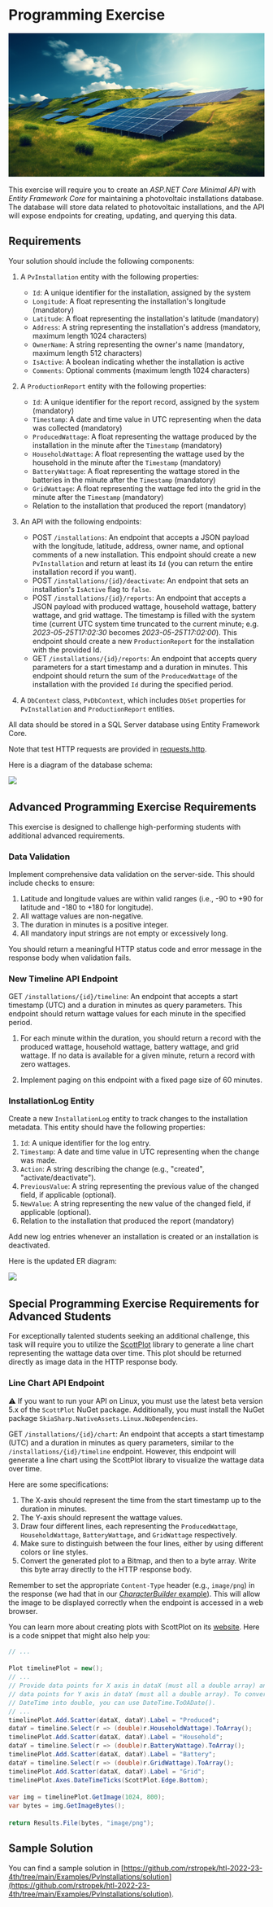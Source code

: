 # Programming Exercise

![PV Installation](./hero-image.png)

This exercise will require you to create an *ASP.NET Core Minimal API* with *Entity Framework Core* for maintaining a photovoltaic installations database. The database will store data related to photovoltaic installations, and the API will expose endpoints for creating, updating, and querying this data.

## Requirements

Your solution should include the following components:

1. A `PvInstallation` entity with the following properties:
   * `Id`: A unique identifier for the installation, assigned by the system
   * `Longitude`: A float representing the installation's longitude (mandatory)
   * `Latitude`: A float representing the installation's latitude (mandatory)
   * `Address`: A string representing the installation's address (mandatory, maximum length 1024 characters)
   * `OwnerName`: A string representing the owner's name (mandatory, maximum length 512 characters)
   * `IsActive`: A boolean indicating whether the installation is active
   * `Comments`: Optional comments (maximum length 1024 characters)

2. A `ProductionReport` entity with the following properties:
   * `Id`: A unique identifier for the report record, assigned by the system (mandatory)
   * `Timestamp`: A date and time value in UTC representing when the data was collected (mandatory)
   * `ProducedWattage`: A float representing the wattage produced by the installation in the minute after the `Timestamp` (mandatory)
   * `HouseholdWattage`: A float representing the wattage used by the household in the minute after the `Timestamp` (mandatory)
   * `BatteryWattage`: A float representing the wattage stored in the batteries in the minute after the `Timestamp` (mandatory)
   * `GridWattage`: A float representing the wattage fed into the grid in the minute after the `Timestamp` (mandatory)
   * Relation to the installation that produced the report (mandatory)

3. An API with the following endpoints:
   * POST `/installations`: An endpoint that accepts a JSON payload with the longitude, latitude, address, owner name, and optional comments of a new installation. This endpoint should create a new `PvInstallation` and return at least its `Id` (you can return the entire installation record if you want).
   * POST `/installations/{id}/deactivate`: An endpoint that sets an installation's `IsActive` flag to `false`.
   * POST `/installations/{id}/reports`: An endpoint that accepts a JSON payload with produced wattage, household wattage, battery wattage, and grid wattage. The timestamp is filled with the system time (current UTC system time truncated to the current minute; e.g. *2023-05-25T17:02:30* becomes *2023-05-25T17:02:00*). This endpoint should create a new `ProductionReport` for the installation with the provided Id.
   * GET `/installations/{id}/reports`: An endpoint that accepts query parameters for a start timestamp and a duration in minutes. This endpoint should return the sum of the `ProducedWattage` of the installation with the provided `Id` during the specified period.

4. A `DbContext` class, `PvDbContext`, which includes `DbSet` properties for `PvInstallation` and `ProductionReport` entities.

All data should be stored in a SQL Server database using Entity Framework Core.

Note that test HTTP requests are provided in [requests.http](./requests.http).

Here is a diagram of the database schema:

[![](https://mermaid.ink/img/pako:eNp9UstOwzAQ_BXL59LSFgrNjZegEi8BEhLqZRtvEkuxN7LXRVWbf8fpgwIBfLDs2d3RjD1LmZJCmUh0lxpyB2ZqRVyP84n1DGUJrMmK1ergYLUUj45USBvkCStyLBJRgP91YrlBm6Uti4na37OSgMUt2VxzUNgqRILvuGenbS7OlHLofQt_eLfo7sF8mZgRlWLiz6LWeZvogoxBy1umeqv_p7d_HChgZG1QvMQtmjbVTxMbNlSvwAx5y-MNBY8FlX_VzyOMbvFH9drp9mCj8fsf7BRHg7IjDToDWsWvXhubSi4wPplM4lFhBqHkqZzaOraGqjF4pTSTk0kGpceOhMD0vLCpTNgF3DVtQ_PZFfUpjENLyYuqyVWuPUfKlGym8wYProxwwVz5pNdryt2YgyLMuimZnteqAMfFfDzqjQajUxgMcXQyhOPhUKWz_vg0Gxz1M3Vy2B-ArOuOrMC-Ee0F4Fr13SbU62zXH9Bx7iQ?type=png)](https://mermaid.live/edit#pako:eNp9UstOwzAQ_BXL59LSFgrNjZegEi8BEhLqZRtvEkuxN7LXRVWbf8fpgwIBfLDs2d3RjD1LmZJCmUh0lxpyB2ZqRVyP84n1DGUJrMmK1ergYLUUj45USBvkCStyLBJRgP91YrlBm6Uti4na37OSgMUt2VxzUNgqRILvuGenbS7OlHLofQt_eLfo7sF8mZgRlWLiz6LWeZvogoxBy1umeqv_p7d_HChgZG1QvMQtmjbVTxMbNlSvwAx5y-MNBY8FlX_VzyOMbvFH9drp9mCj8fsf7BRHg7IjDToDWsWvXhubSi4wPplM4lFhBqHkqZzaOraGqjF4pTSTk0kGpceOhMD0vLCpTNgF3DVtQ_PZFfUpjENLyYuqyVWuPUfKlGym8wYProxwwVz5pNdryt2YgyLMuimZnteqAMfFfDzqjQajUxgMcXQyhOPhUKWz_vg0Gxz1M3Vy2B-ArOuOrMC-Ee0F4Fr13SbU62zXH9Bx7iQ)

## Advanced Programming Exercise Requirements

This exercise is designed to challenge high-performing students with additional advanced requirements.

### Data Validation

Implement comprehensive data validation on the server-side. This should include checks to ensure:

1. Latitude and longitude values are within valid ranges (i.e., -90 to +90 for latitude and -180 to +180 for longitude).
1. All wattage values are non-negative.
1. The duration in minutes is a positive integer.
1. All mandatory input strings are not empty or excessively long.

You should return a meaningful HTTP status code and error message in the response body when validation fails.

### New Timeline API Endpoint

GET `/installations/{id}/timeline`: An endpoint that accepts a start timestamp (UTC) and a duration in minutes as query parameters. This endpoint should return wattage values for each minute in the specified period.

1. For each minute within the duration, you should return a record with the produced wattage, household wattage, battery wattage, and grid wattage. If no data is available for a given minute, return a record with zero wattages.

2. Implement paging on this endpoint with a fixed page size of 60 minutes.

### InstallationLog Entity

Create a new `InstallationLog` entity to track changes to the installation metadata. This entity should have the following properties:

1. `Id`: A unique identifier for the log entry.
1. `Timestamp`: A date and time value in UTC representing when the change was made.
1. `Action`: A string describing the change (e.g., "created", "activate/deactivate").
1. `PreviousValue`: A string representing the previous value of the changed field, if applicable (optional).
1. `NewValue`: A string representing the new value of the changed field, if applicable (optional).
1. Relation to the installation that produced the report (mandatory)

Add new log entries whenever an installation is created or an installation is deactivated.

Here is the updated ER diagram:

[![](https://mermaid.ink/img/pako:eNqFU11v2zAM_CuCntNmSbq09VvXDmuArgu2YQWKvDAWbQuQREOiUgSJ__vkfKxpjGR6MKwjebgjxZXMSaHMJPoHDaUHO3Mineli4gKDMcCanFivLy7WKzH1pGLeIj-xJs8iExWEcxWH2BOVZwpWW7Q92rGYqPd7YQhYPJErNUeFnUAi-IgH9tqV4k4pjyF08B9vDv0z2IOKOZERk3CXzC26RPdkLTreMTU7_cfNOONAASNri-J3-iTTtj42sWVD9QLMUHY8PlIMWJE5Ff-SYPTLE9FvXncLW40fZ7BXvDN4PLsz_k5z_c_9flSbRnbgqceFTtb_gIndsTzj20EgqZY9adFb0Cq96I3cmeQK06Blln4VFhANz-TMNSk11q2wr0ozeZkVYAL2JESmX0uXy4x9xH3Sbjf-ZaWuKkxFK8nLul2fUgdOlDm5QpctHr1JcMVch6zfb8OX6fVWcX6Zk-0HrSrwXC1ux_3xcHwDwxGOr0fweTRS-Xxwe1MMrwaFuv40GIJsmp6swb0SvQvAjerv293drHDzFz6HOBE?type=png)](https://mermaid.live/edit#pako:eNqFU11v2zAM_CuCntNmSbq09VvXDmuArgu2YQWKvDAWbQuQREOiUgSJ__vkfKxpjGR6MKwjebgjxZXMSaHMJPoHDaUHO3Mineli4gKDMcCanFivLy7WKzH1pGLeIj-xJs8iExWEcxWH2BOVZwpWW7Q92rGYqPd7YQhYPJErNUeFnUAi-IgH9tqV4k4pjyF08B9vDv0z2IOKOZERk3CXzC26RPdkLTreMTU7_cfNOONAASNri-J3-iTTtj42sWVD9QLMUHY8PlIMWJE5Ff-SYPTLE9FvXncLW40fZ7BXvDN4PLsz_k5z_c_9flSbRnbgqceFTtb_gIndsTzj20EgqZY9adFb0Cq96I3cmeQK06Blln4VFhANz-TMNSk11q2wr0ozeZkVYAL2JESmX0uXy4x9xH3Sbjf-ZaWuKkxFK8nLul2fUgdOlDm5QpctHr1JcMVch6zfb8OX6fVWcX6Zk-0HrSrwXC1ux_3xcHwDwxGOr0fweTRS-Xxwe1MMrwaFuv40GIJsmp6swb0SvQvAjerv293drHDzFz6HOBE)

## Special Programming Exercise Requirements for Advanced Students

For exceptionally talented students seeking an additional challenge, this task will require you to utilize the [ScottPlot](https://www.scottplot.net/) library to generate a line chart representing the wattage data over time. This plot should be returned directly as image data in the HTTP response body.

### Line Chart API Endpoint

⚠️ If you want to run your API on Linux, you must use the latest beta version 5.x of the `ScottPlot` NuGet package. Additionally, you must install the NuGet package `SkiaSharp.NativeAssets.Linux.NoDependencies`.

GET `/installations/{id}/chart`: An endpoint that accepts a start timestamp (UTC) and a duration in minutes as query parameters, similar to the `/installations/{id}/timeline` endpoint. However, this endpoint will generate a line chart using the ScottPlot library to visualize the wattage data over time.

Here are some specifications:

1. The X-axis should represent the time from the start timestamp up to the duration in minutes.
2. The Y-axis should represent the wattage values.
3. Draw four different lines, each representing the `ProducedWattage`, `HouseholdWattage`, `BatteryWattage`, and `GridWattage` respectively.
4. Make sure to distinguish between the four lines, either by using different colors or line styles.
5. Convert the generated plot to a Bitmap, and then to a byte array. Write this byte array directly to the HTTP response body.

Remember to set the appropriate `Content-Type` header (e.g., `image/png`) in the response (we had that in our [*CharacterBuilder* example](https://github.com/rstropek/htl-2022-23-4th/blob/c23d4477ac7c70d35bbc1f8f8da86e0b7b7e079d/Examples/CharacterBuilder/api/Program.cs#L190)). This will allow the image to be displayed correctly when the endpoint is accessed in a web browser.

You can learn more about creating plots with ScottPlot on its [website](https://www.scottplot.net/). Here is a code snippet that might also help you:

```csharp
// ...

Plot timelinePlot = new();
// ...
// Provide data points for X axis in dataX (must all a double array) and
// data points for Y axis in dataY (must all a double array). To convert
// DateTime into double, you can use DateTime.ToOADate().
// ...
timelinePlot.Add.Scatter(dataX, dataY).Label = "Produced";
dataY = timeline.Select(r => (double)r.HouseholdWattage).ToArray();
timelinePlot.Add.Scatter(dataX, dataY).Label = "Household";
dataY = timeline.Select(r => (double)r.BatteryWattage).ToArray();
timelinePlot.Add.Scatter(dataX, dataY).Label = "Battery";
dataY = timeline.Select(r => (double)r.GridWattage).ToArray();
timelinePlot.Add.Scatter(dataX, dataY).Label = "Grid";
timelinePlot.Axes.DateTimeTicks(ScottPlot.Edge.Bottom);

var img = timelinePlot.GetImage(1024, 800);
var bytes = img.GetImageBytes();

return Results.File(bytes, "image/png");
```

## Sample Solution

You can find a sample solution in [https://github.com/rstropek/htl-2022-23-4th/tree/main/Examples/PvInstallations/solution](https://github.com/rstropek/htl-2022-23-4th/tree/main/Examples/PvInstallations/solution).
